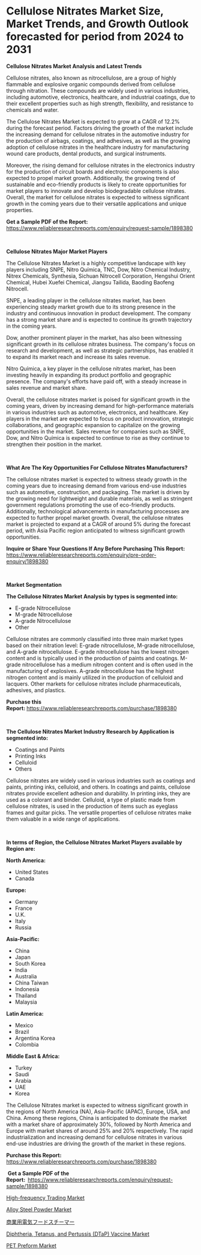 <p><h1>Cellulose Nitrates Market Size, Market Trends, and Growth Outlook forecasted for period from 2024 to 2031</h1></p><p><strong>Cellulose Nitrates Market Analysis and Latest Trends</strong></p>
<p><p>Cellulose nitrates, also known as nitrocellulose, are a group of highly flammable and explosive organic compounds derived from cellulose through nitration. These compounds are widely used in various industries, including automotive, electronics, healthcare, and industrial coatings, due to their excellent properties such as high strength, flexibility, and resistance to chemicals and water.</p><p>The Cellulose Nitrates Market is expected to grow at a CAGR of 12.2% during the forecast period. Factors driving the growth of the market include the increasing demand for cellulose nitrates in the automotive industry for the production of airbags, coatings, and adhesives, as well as the growing adoption of cellulose nitrates in the healthcare industry for manufacturing wound care products, dental products, and surgical instruments.</p><p>Moreover, the rising demand for cellulose nitrates in the electronics industry for the production of circuit boards and electronic components is also expected to propel market growth. Additionally, the growing trend of sustainable and eco-friendly products is likely to create opportunities for market players to innovate and develop biodegradable cellulose nitrates. Overall, the market for cellulose nitrates is expected to witness significant growth in the coming years due to their versatile applications and unique properties.</p></p>
<p><strong>Get a Sample PDF of the Report:&nbsp;</strong> <a href="https://www.reliableresearchreports.com/enquiry/request-sample/1898380">https://www.reliableresearchreports.com/enquiry/request-sample/1898380</a></p>
<p>&nbsp;</p>
<p><strong>Cellulose Nitrates Major Market Players</strong></p>
<p><p>The Cellulose Nitrates Market is a highly competitive landscape with key players including SNPE, Nitro Química, TNC, Dow, Nitro Chemical Industry, Nitrex Chemicals, Synthesia, Sichuan Nitrocell Corporation, Hengshui Orient Chemical, Hubei Xuefei Chemical, Jiangsu Tailida, Baoding Baofeng Nitrocell. </p><p>SNPE, a leading player in the cellulose nitrates market, has been experiencing steady market growth due to its strong presence in the industry and continuous innovation in product development. The company has a strong market share and is expected to continue its growth trajectory in the coming years.</p><p>Dow, another prominent player in the market, has also been witnessing significant growth in its cellulose nitrates business. The company's focus on research and development, as well as strategic partnerships, has enabled it to expand its market reach and increase its sales revenue.</p><p>Nitro Química, a key player in the cellulose nitrates market, has been investing heavily in expanding its product portfolio and geographic presence. The company's efforts have paid off, with a steady increase in sales revenue and market share.</p><p>Overall, the cellulose nitrates market is poised for significant growth in the coming years, driven by increasing demand for high-performance materials in various industries such as automotive, electronics, and healthcare. Key players in the market are expected to focus on product innovation, strategic collaborations, and geographic expansion to capitalize on the growing opportunities in the market. Sales revenue for companies such as SNPE, Dow, and Nitro Química is expected to continue to rise as they continue to strengthen their position in the market.</p></p>
<p>&nbsp;</p>
<p><strong>What Are The Key Opportunities For Cellulose Nitrates Manufacturers?</strong></p>
<p><p>The cellulose nitrates market is expected to witness steady growth in the coming years due to increasing demand from various end-use industries such as automotive, construction, and packaging. The market is driven by the growing need for lightweight and durable materials, as well as stringent government regulations promoting the use of eco-friendly products. Additionally, technological advancements in manufacturing processes are expected to further propel market growth. Overall, the cellulose nitrates market is projected to expand at a CAGR of around 5% during the forecast period, with Asia Pacific region anticipated to witness significant growth opportunities.</p></p>
<p><strong>Inquire or Share Your Questions If Any Before Purchasing This Report:</strong> <a href="https://www.reliableresearchreports.com/enquiry/pre-order-enquiry/1898380">https://www.reliableresearchreports.com/enquiry/pre-order-enquiry/1898380</a></p>
<p>&nbsp;</p>
<p><strong>Market Segmentation</strong></p>
<p><strong>The Cellulose Nitrates Market Analysis by types is segmented into:</strong></p>
<p><ul><li>E-grade Nitrocellulose</li><li>M-grade Nitrocellulose</li><li>A-grade Nitrocellulose</li><li>Other</li></ul></p>
<p><p>Cellulose nitrates are commonly classified into three main market types based on their nitration level: E-grade nitrocellulose, M-grade nitrocellulose, and A-grade nitrocellulose. E-grade nitrocellulose has the lowest nitrogen content and is typically used in the production of paints and coatings. M-grade nitrocellulose has a medium nitrogen content and is often used in the manufacturing of explosives. A-grade nitrocellulose has the highest nitrogen content and is mainly utilized in the production of celluloid and lacquers. Other markets for cellulose nitrates include pharmaceuticals, adhesives, and plastics.</p></p>
<p><strong>Purchase this Report:&nbsp;</strong><a href="https://www.reliableresearchreports.com/purchase/1898380">https://www.reliableresearchreports.com/purchase/1898380</a></p>
<p>&nbsp;</p>
<p><strong>The Cellulose Nitrates Market Industry Research by Application is segmented into:</strong></p>
<p><ul><li>Coatings and Paints</li><li>Printing Inks</li><li>Celluloid</li><li>Others</li></ul></p>
<p><p>Cellulose nitrates are widely used in various industries such as coatings and paints, printing inks, celluloid, and others. In coatings and paints, cellulose nitrates provide excellent adhesion and durability. In printing inks, they are used as a colorant and binder. Celluloid, a type of plastic made from cellulose nitrates, is used in the production of items such as eyeglass frames and guitar picks. The versatile properties of cellulose nitrates make them valuable in a wide range of applications.</p></p>
<p>&nbsp;</p>
<p><strong>In terms of Region, the Cellulose Nitrates Market Players available by Region are:</strong></p>
<p>
    <p> <strong> North America: </strong>
        <ul>
            <li>United States</li>
            <li>Canada</li>
        </ul>
        </p> 
    <p> <strong> Europe: </strong>
        <ul>
            <li>Germany</li>
            <li>France</li>
            <li>U.K.</li>
            <li>Italy</li>
            <li>Russia</li>
        </ul>
        </p> 
    <p> <strong> Asia-Pacific: </strong>
        <ul>
            <li>China</li>
            <li>Japan</li>
            <li>South Korea</li>
            <li>India</li>
            <li>Australia</li>
            <li>China Taiwan</li>
            <li>Indonesia</li>
            <li>Thailand</li>
            <li>Malaysia</li>
        </ul>
        </p> 
    <p> <strong> Latin America: </strong>
        <ul>
            <li>Mexico</li>
            <li>Brazil</li>
            <li>Argentina Korea</li>
            <li>Colombia</li>
        </ul>
        </p> 
    <p> <strong> Middle East & Africa: </strong>
        <ul>
            <li>Turkey</li>
            <li>Saudi</li>
            <li>Arabia</li>
            <li>UAE</li>
            <li>Korea</li>
        </ul>
    </p>
    </p>
<p><p>The Cellulose Nitrates market is expected to witness significant growth in the regions of North America (NA), Asia-Pacific (APAC), Europe, USA, and China. Among these regions, China is anticipated to dominate the market with a market share of approximately 30%, followed by North America and Europe with market shares of around 25% and 20% respectively. The rapid industrialization and increasing demand for cellulose nitrates in various end-use industries are driving the growth of the market in these regions.</p></p>
<p><strong>Purchase this Report: </strong><a href="https://www.reliableresearchreports.com/purchase/1898380">https://www.reliableresearchreports.com/purchase/1898380</a></p>
<p>&nbsp;<strong>Get a Sample PDF of the Report:&nbsp;&nbsp;</strong><a href="https://www.reliableresearchreports.com/enquiry/request-sample/1898380">https://www.reliableresearchreports.com/enquiry/request-sample/1898380</a></p>
<p><strong></strong></p>
<p><p><a href="https://issuu.com/reportprime-2/docs/high-frequency-trading-market-size-2030.pptx">High-frequency Trading Market</a></p><p><a href="https://github.com/gamblestampleyjenny50m5sl6/Market-Research-Report-List-1/blob/main/alloy-steel-powder-market.md">Alloy Steel Powder Market</a></p><p><a href="https://medium.com/@lenorakris2023/%E5%95%86%E7%94%A8%E9%9B%BB%E6%B0%97%E3%83%95%E3%83%BC%E3%83%89%E3%82%B9%E3%83%81%E3%83%BC%E3%83%9E%E3%83%BC%E3%81%AE%E5%B8%82%E5%A0%B4%E8%A6%8F%E6%A8%A1%E3%81%AF-%E4%B8%96%E7%95%8C%E3%81%AE%E7%94%A3%E6%A5%AD%E3%81%AB%E3%81%8A%E3%81%91%E3%82%8B%E6%9C%80%E9%81%A9%E3%81%AA%E3%83%9E%E3%83%BC%E3%82%B1%E3%83%86%E3%82%A3%E3%83%B3%E3%82%B0%E3%83%81%E3%83%A3%E3%83%8D%E3%83%AB%E3%82%92%E7%A4%BA%E3%81%97%E3%81%A6%E3%81%84%E3%81%BE%E3%81%99-a764979709f5">商業用電気フードスチーマー</a></p><p><a href="https://issuu.com/reportprime-2/docs/diphtheria-tetanus-and-pertussis-dtap-vaccine-mark">Diphtheria, Tetanus, and Pertussis (DTaP) Vaccine Market</a></p><p><a href="https://github.com/wwwkeltoum/Market-Research-Report-List-2/blob/main/pet-preform-market.md">PET Preform Market</a></p></p>